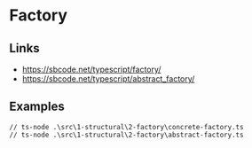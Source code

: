 # Factory

## Links

- https://sbcode.net/typescript/factory/
- https://sbcode.net/typescript/abstract_factory/

## Examples

```terminal
// ts-node .\src\1-structural\2-factory\concrete-factory.ts
// ts-node .\src\1-structural\2-factory\abstract-factory.ts
```